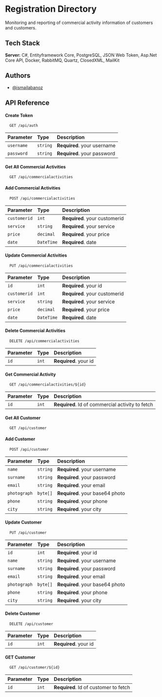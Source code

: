 
# Registration Directory

Monitoring and reporting of commercial activity information of customers and customers.


## Tech Stack

**Server:** C#, Entityframework Core, PostgreSQL, JSON Web Token, Asp.Net Core API, Docker,  RabbitMQ, Quartz, ClosedXML, MailKit


## Authors

- [@ismailabanoz](https://github.com/ismailabanoz)


## API Reference

#### Create Token

```http
  GET /api/auth
```

| Parameter | Type     | Description                |
| :-------- | :------- | :------------------------- |
| `username` | `string` | **Required**. your username |
| `password` | `string` | **Required**. your password |

#### Get All Commercial Activities
```http
  GET /api/commercialactivities
```
#### Add Commercial Activities
```http
  POST /api/commercialactivities
```

| Parameter | Type     | Description                |
| :-------- | :------- | :------------------------- |
| `customerid` | `int` | **Required**. your customerid |
| `service` | `string` | **Required**. your service |
| `price` | `decimal` | **Required**. your price |
| `date` | `DateTime` | **Required**. date |

#### Update Commercial Activities
```http
  PUT /api/commercialactivities
```

| Parameter | Type     | Description                |
| :-------- | :------- | :------------------------- |
| `id` | `int` | **Required**. your id |
| `customerid` | `int` | **Required**. your customerid |
| `service` | `string` | **Required**. your service |
| `price` | `decimal` | **Required**. your price |
| `date` | `DateTime` | **Required**. date |

#### Delete Commercial Activities
```http
  DELETE /api/commercialactivities
```

| Parameter | Type     | Description                |
| :-------- | :------- | :------------------------- |
| `id` | `int` | **Required**. your id |

#### Get Commercial Activity

```http
  GET /api/commercialactivities/${id}
```

| Parameter | Type     | Description                       |
| :-------- | :------- | :-------------------------------- |
| `id`      | `int` | **Required**. Id of commercial activity to fetch |


#### Get All Customer
```http
  GET /api/customer
```

#### Add Customer
```http
  POST /api/customer
```

| Parameter | Type     | Description                |
| :-------- | :------- | :------------------------- |
| `name` | `string` | **Required**. your username |
| `surname` | `string` | **Required**. your password |
| `email` | `string` | **Required**. your email |
| `photograph` | `byte[]` | **Required**. your base64 photo |
| `phone` | `string` | **Required**. your phone |
| `city` | `string` | **Required**. your city |


#### Update Customer
```http
  PUT /api/customer
```

| Parameter | Type     | Description                |
| :-------- | :------- | :------------------------- |
| `id` | `int` | **Required**. your id |
| `name` | `string` | **Required**. your username |
| `surname` | `string` | **Required**. your password |
| `email` | `string` | **Required**. your email |
| `photograph` | `byte[]` | **Required**. your base64 photo |
| `phone` | `string` | **Required**. your phone |
| `city` | `string` | **Required**. your city |




#### Delete Customer
```http
  DELETE /api/customer
```

| Parameter | Type     | Description                |
| :-------- | :------- | :------------------------- |
| `id` | `int` | **Required**. your id |

#### GET Customer
```http
  GET /api/customer/${id}
```

| Parameter | Type     | Description                       |
| :-------- | :------- | :-------------------------------- |
| `id`      | `int` | **Required**. Id of customer to fetch |
